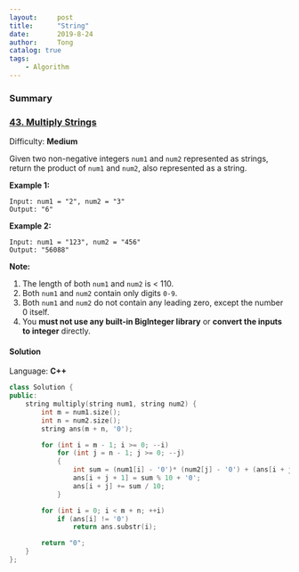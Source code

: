 ```yaml
---
layout:     post
title:      "String"
date:       2019-8-24
author:     Tong
catalog: true
tags:
    - Algorithm
---
```


### Summary


### [43\. Multiply Strings](https://leetcode.com/problems/multiply-strings/)

Difficulty: **Medium**


Given two non-negative integers `num1` and `num2` represented as strings, return the product of `num1` and `num2`, also represented as a string.

**Example 1:**

```
Input: num1 = "2", num2 = "3"
Output: "6"
```

**Example 2:**

```
Input: num1 = "123", num2 = "456"
Output: "56088"
```

**Note:**

1.  The length of both `num1` and `num2` is < 110.
2.  Both `num1` and `num2` contain only digits `0-9`.
3.  Both `num1` and `num2` do not contain any leading zero, except the number 0 itself.
4.  You **must not use any built-in BigInteger library** or **convert the inputs to integer** directly.


#### Solution

Language: **C++**

```c++
class Solution {
public:
    string multiply(string num1, string num2) {
        int m = num1.size();
        int n = num2.size();
        string ans(m + n, '0');

        for (int i = m - 1; i >= 0; --i)
            for (int j = n - 1; j >= 0; --j)
            {
                int sum = (num1[i] - '0')* (num2[j] - '0') + (ans[i + j + 1] - '0');
                ans[i + j + 1] = sum % 10 + '0';
                ans[i + j] += sum / 10;
            }

        for (int i = 0; i < m + n; ++i)
            if (ans[i] != '0')
                return ans.substr(i);

        return "0";
    }
};
```
